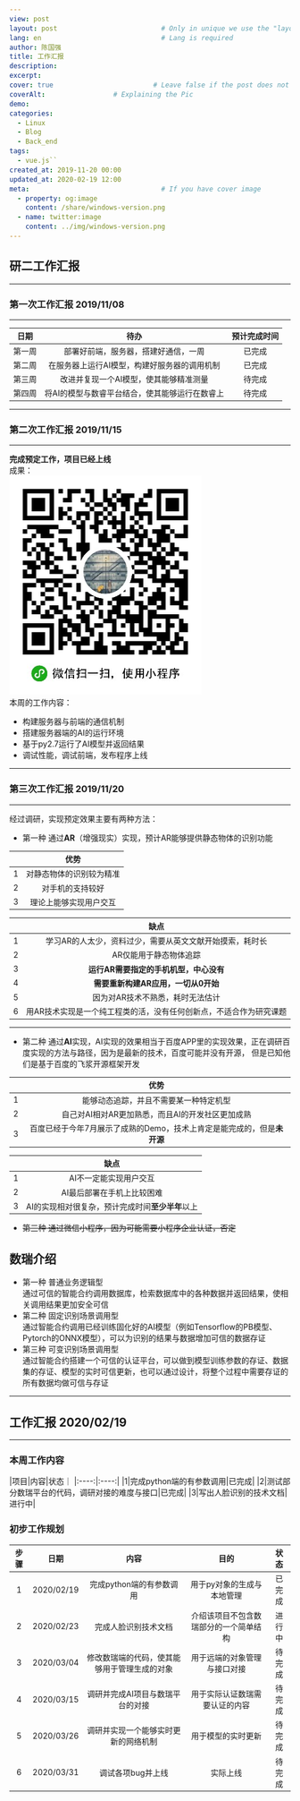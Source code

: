 ```yaml
---
view: post
layout: post                          # Only in unique we use the "layout: post"
lang: en                              # Lang is required
author: 陈国强
title: 工作汇报
description:
excerpt: 
cover: true                         # Leave false if the post does not have cover image, if there is set to true
coverAlt:                 # Explaining the Pic
demo:
categories:
  - Linux
  - Blog
  - Back_end
tags:
  - vue.js``
created_at: 2019-11-20 00:00
updated_at: 2020-02-19 12:00
meta:                                 # If you have cover image
  - property: og:image
    content: /share/windows-version.png  
  - name: twitter:image
    content: ../img/windows-version.png  
---
```


## 研二工作汇报  

---  
### 第一次工作汇报  2019/11/08  
---  

|日期|待办|预计完成时间|
|:----:|:----:|:----:|
|第一周|部署好前端，服务器，搭建好通信，一周|已完成|
|第二周|在服务器上运行AI模型，构建好服务器的调用机制|已完成|
|第三周|改进并复现一个AI模型，使其能够精准测量|待完成|
|第四周|将AI的模型与数睿平台结合，使其能够运行在数睿上|待完成|
---  

### 第二次工作汇报  2019/11/15  

---  
**完成预定工作，项目已经上线**  
成果：  
![](../img/wx.jpg)  
本周的工作内容：  
+ 构建服务器与前端的通信机制  
+ 搭建服务器端的AI的运行环境  
+ 基于py2.7运行了AI模型并返回结果  
+ 调试性能，调试前端，发布程序上线  
---

### 第三次工作汇报  2019/11/20  

---
经过调研，实现预定效果主要有两种方法：  

+ 第一种 通过**AR**（增强现实）实现，预计AR能够提供静态物体的识别功能  

||优势|
|:----:|:----:|
|1|对静态物体的识别较为精准|
|2|对手机的支持较好|
|3|理论上能够实现用户交互|

||缺点|
|:----:|:----:|
|1|学习AR的人太少，资料过少，需要从英文文献开始摸索，耗时长|
|2|AR仅能用于静态物体追踪|
|3|**运行AR需要指定的手机机型，中心没有**|
|4|**需要重新构建AR应用，一切从0开始**|
|5|因为对AR技术不熟悉，耗时无法估计|
|6|用AR技术实现是一个纯工程类的活，没有任何创新点，不适合作为研究课题|
---  

+ 第二种 通过**AI**实现，AI实现的效果相当于百度APP里的实现效果，正在调研百度实现的方法与路径，因为是最新的技术，百度可能并没有开源，
但是已知他们是基于百度的飞浆开源框架开发  

||优势|
|:----:|:----:|
|1|能够动态追踪，并且不需要某一种特定机型|
|2|自己对AI相对AR更加熟悉，而且AI的开发社区更加成熟|
|3|百度已经于今年7月展示了成熟的Demo，技术上肯定是能完成的，但是**未开源**|

||缺点|
|:----:|:----:|
|1|AI不一定能实现用户交互|
|2|AI最后部署在手机上比较困难|
|3|AI的实现相对很复杂，预计完成时间**至少半年**以上|

+ ~~第三种 通过微信小程序，因为可能需要小程序企业认证，否定~~  

## 数瑞介绍  
+ 第一种 普通业务逻辑型  
通过可信的智能合约调用数据库，检索数据库中的各种数据并返回结果，使相关调用结果更加安全可信  
+ 第二种 固定识别场景调用型  
通过智能合约调用已经训练固化好的AI模型（例如Tensorflow的PB模型、Pytorch的ONNX模型），可以为识别的结果与数据增加可信的数据存证  
+ 第三种 可变识别场景调用型  
通过智能合约搭建一个可信的认证平台，可以做到模型训练参数的存证、数据集的存证、模型的实时可信更新，也可以通过设计，将整个过程中需要存证的所有数据均做可信与存证  

---

## 工作汇报  2020/02/19  

---  
  
### 本周工作内容  
|项目|内容|状态｜
|:----:|:----:|
|1|完成python端的有参数调用|已完成|
|2|测试部分数瑞平台的代码，调研对接的难度与接口|已完成|
|3|写出人脸识别的技术文档|进行中| 

### 初步工作规划  
|步骤|日期|内容|目的|状态|
|:----:|:----:|:----:|:----:|:----:|
|1|2020/02/19|完成python端的有参数调用|用于py对象的生成与本地管理|已完成|
|2|2020/02/23|完成人脸识别技术文档|介绍该项目不包含数瑞部分的一个简单结构|进行中|
|3|2020/03/04|修改数瑞端的代码，使其能够用于管理生成的对象|用于远端的对象管理与接口对接|待完成|
|4|2020/03/15|调研并完成AI项目与数瑞平台的对接|用于实际认证数瑞需要认证的内容|待完成|
|5|2020/03/26|调研并实现一个能够实时更新的网络机制|用于模型的实时更新|待完成|
|6|2020/03/31|调试各项bug并上线|实际上线|待完成|

